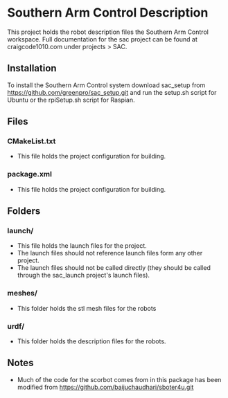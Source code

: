 # Southern Arm Control Description

This project holds the robot description files the Southern Arm Control workspace. Full documentation for the sac project can be found at craigcode1010.com under projects > SAC.

## Installation

To install the Southern Arm Control system download sac_setup from https://github.com/greenpro/sac_setup.git and run the setup.sh script for Ubuntu or the rpiSetup.sh script for Raspian.

## Files
### CMakeList.txt
* This file holds the project configuration for building.

### package.xml
* This file holds the project configuration for building.

## Folders
### launch/
* This file holds the launch files for the project.
* The launch files should not reference launch files form any other project.
* The launch files should not be called directly (they should be called through the sac_launch project's launch files).

### meshes/
* This folder holds the stl mesh files for the robots

### urdf/
* This folder holds the description files for the robots.

## Notes
* Much of the code for the scorbot comes from in this package has been modified from https://github.com/baijuchaudhari/sboter4u.git
